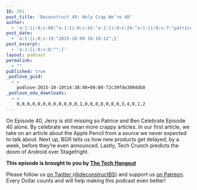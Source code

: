 ```yaml
---
ID: 291
post_title: 'Deconstruct 40: Holy Crap We’re 40'
author:
  - 'a:1:{i:0;s:60:"a:1:{i:0;s:42:"a:1:{i:0;s:24:"a:1:{i:0;s:7:"patrice";}";}";}";}'
post_date:
  - 'a:1:{i:0;s:19:"2015-10-09 16:19:12";}'
post_excerpt:
  - 'a:1:{i:0;s:0:"";}'
layout: podcast
permalink:
  - ""
published: true
_podlove_guid:
  - >
    podlove-2015-10-10t14:38:48+00:00-72c39fde309ddb0
_podlove_eda_downloads:
  - >
    0,0,0,0,0,0,0,0,0,0,0,0,1,0,0,0,0,0,0,0,3,4,0,1,2
---
```

<p>On Episode 40, Jerry is still missing so Patrice and Ben Celebrate Episode 40 alone.  By celebrate we mean more crappy articles.  In our first article, we take on an article about the Apple Pencil from a source we never expected to talk about.  Next up, BGR tells us how new products get delayed, by a week, before they’re even announced.  Lastly, Tech Crunch predicts the doom of Android over Stagefright.</p>

<p><strong>This episode is brought to you by <a href="http://thetechhangout.com">The Tech Hangout</a></strong>
</p>
<p>Please follow us <a href="http://twitter.com/deconstructBS">on Twitter (@deconstructBS)</a> and support us <a href="http://patreon.com/deconstruct">on Patreon</a>. Every Dollar counts and will help making this podcast even better!
</p>
